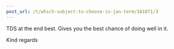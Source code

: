 ```yaml
---
post_url: /t/which-subject-to-choose-in-jan-term/161071/3
---
```

TDS at the end best. Gives you the best chance of doing well in it.

Kind regards